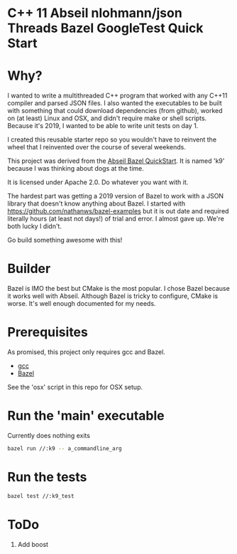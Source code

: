 # C++ 11 Abseil nlohmann/json Threads Bazel GoogleTest Quick Start #

# Why?

I wanted to write a multithreaded C++ program that worked with any C++11 compiler and parsed JSON files. I also wanted the executables to be built with something that could download dependencies (from github), worked on (at least) Linux and OSX, and didn't require make or shell scripts. Because it's 2019, I wanted to be able to write unit tests on day 1.

I created this reusable starter repo so you wouldn't have to reinvent the wheel that I reinvented over the course of several weekends.

This project was derived from the [Abseil Bazel QuickStart](https://abseil.io/docs/cpp/quickstart). It is named 'k9' because I was thinking about dogs at the time.

It is licensed under Apache 2.0. Do whatever you want with it.

The hardest part was getting a 2019 version of Bazel to work with a JSON library that doesn't know anything about Bazel. I started with https://github.com/nathanws/bazel-examples but it is out date and required literally hours (at least not days!) of trial and error. I almost gave up. We're both lucky I didn't.

Go build something awesome with this!

# Builder

Bazel is IMO the best but CMake is the most popular. I chose Bazel because it works well with Abseil. Although Bazel is tricky to configure, CMake is worse. It's well enough documented for my needs.

# Prerequisites

As promised, this project only requires gcc and Bazel.

- [gcc](https://gcc.gnu.org/install)
- [Bazel](https://docs.bazel.build/versions/master/install.html)

See the 'osx' script in this repo for OSX setup.

# Run the 'main' executable

Currently does nothing exits

```bash
bazel run //:k9 -- a_commandline_arg
```

# Run the tests

```bash
bazel test //:k9_test
```

# ToDo

1. Add boost
